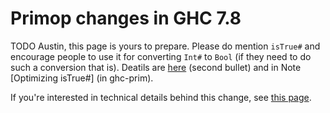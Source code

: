# Primop changes in GHC 7.8

TODO Austin, this page is yours to prepare. Please do mention `isTrue#` and encourage people to use it for converting `Int#` to `Bool` (if they need to do such a conversion that is). Deatils are [ here](PrimBool#Implementationdetails) (second bullet) and in Note \[Optimizing isTrue\#\] (in ghc-prim).


If you're interested in technical details behind this change, see [ this page](PrimBool).
